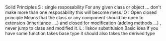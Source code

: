 Solid Principles
S : single resposability 
    For any given class or object ... don't make more than one resposability this will become mess.
O : Open closed principle 
    Means that the class or any component should be open to extension (inheritance ....) and closed for modification (adding methods ...) , never jump to class and modified it.
L : liskov substitusion 
    Basic idea if you have some function takes base type it should also takes the derived type


